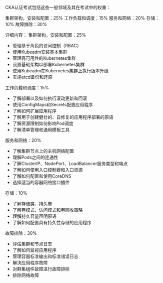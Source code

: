 
CKA认证考试包括这些一般领域及其在考试中的权重：

集群架构，安装和配置：25%	工作负载和调度：15%	服务和网络：20%   存储：10%    故障排除：30%	

详细内容：
集群架构，安装和配置：25%
- 管理基于角色的访问控制（RBAC）
- 使用Kubeadm安装基本集群
- 管理高可用性的Kubernetes集群
- 设置基础架构以部署Kubernetes集群
- 使用Kubeadm在Kubernetes集群上执行版本升级
- 实施etcd备份和还原

工作负载和调度：15%
- 了解部署以及如何执行滚动更新和回滚
- 使用ConfigMaps和Secrets配置应用程序
- 了解如何扩展应用程序
- 了解用于创建健壮的、自修复的应用程序部署的原语
- 了解资源限制如何影响Pod调度
- 了解清单管理和通用模板工具

服务和网络：20%
- 了解集群节点上的主机网络配置
- 理解Pods之间的连通性
- 了解ClusterIP、NodePort、LoadBalancer服务类型和端点
- 了解如何使用入口控制器和入口资源
- 了解如何配置和使用CoreDNS
- 选择适当的容器网络接口插件

存储：10%
- 了解存储类、持久卷
- 了解卷模式、访问模式和卷回收策略
- 理解持久容量声明原语
- 了解如何配置具有持久性存储的应用程序

故障排除：30%
- 评估集群和节点日志
- 了解如何监视应用程序
- 管理容器标准输出和标准错误日志
- 解决应用程序故障
- 对群集组件故障进行故障排除
- 排除网络故障
